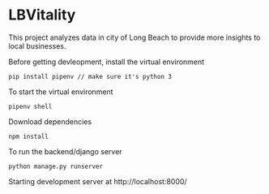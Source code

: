 # LBVitality
This project analyzes data in city of Long Beach to provide more insights to local businesses.

Before getting devleopment, install the virtual environment
```
pip install pipenv // make sure it's python 3
```

To start the virtual environment
```
pipenv shell
```

Download dependencies
```
npm install
```

To run the backend/django server
```
python manage.py runserver
```
Starting development server at http://localhost:8000/
